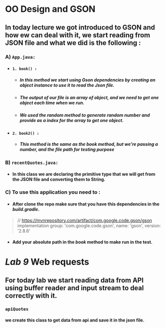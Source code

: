 # OO Design and GSON
## In today lecture we got introduced  to GSON and how ew can deal with it, we start  reading from JSON file and what we did is the following :
### A) `App.java:`
* #### `1. book() :` 
    * ##### In this method we start using Gson dependencies by creating an object instance to use it to read the Json file.
    * ##### The output of our file is an array of object, and we need to get one object each time when we run.
    * ##### We used the random method to generate random number and provide as a index for the array to get one object.
* #### `2. book2() :`
    * ##### This method is the same as the book method, but we're passing a number, and the file path for testing purpose
### B) `recentQuotes.java:`
* #### In this class we are declaring the primitive type that we will get from the JSON file and converting them to String.
### C) To use this application you need to :
* #### After clone the repo make sure that you have this dependencies in the *build.gradle*.
> // https://mvnrepository.com/artifact/com.google.code.gson/gson
implementation group: 'com.google.code.gson', name: 'gson', version: '2.8.6'
* #### Add your absolute path in the *book* method to make run in the test.
# *Lab 9* Web requests

## For today lab we start reading data from API using buffer reader and input stream to deal correctly with it.
### `apiQuotes` 
#### we create this class to get data from api and save it in the json file.
